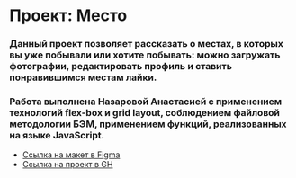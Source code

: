 # Проект: Место

### Данный проект позволяет рассказать о местах, в которых вы уже побывали или хотите побывать: можно загружать фотографии, редактировать профиль и ставить понравившимся местам лайки.

### Работа выполнена Назаровой Анастасией с применением технологий flex-box и grid layout, соблюдением файловой методологии БЭМ, применением функций, реализованных на языке JavaScript.

* [Ссылка на макет в Figma](https://www.figma.com/file/2cn9N9jSkmxD84oJik7xL7/JavaScript.-Sprint-4?node-id=0%3A1)
* [Ссылка на проект в GH](https://happywrites.github.io/mesto/index.html)